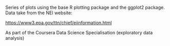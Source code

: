 Series of plots using the base R plotting package and the ggplot2 package. Data take from the NEI website:

https://www3.epa.gov/ttn/chief/eiinformation.html

As part of the Coursera Data Science Specialisation (exploratory data analysis)
